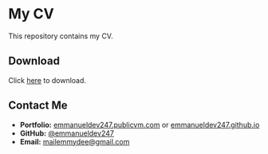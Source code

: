 # My CV

This repository contains my CV.

## Download

Click [here](Ademola_Emmanuel_CV.pdf) to download.

## Contact Me

- **Portfolio:** [emmanueldev247.publicvm.com](https://emmanueldev247.publicvm.com/) or [emmanueldev247.github.io](https://emmanueldev247.github.io/)
- **GitHub:** [@emmanueldev247](https://github.com/emmanueldev247)
- **Email:** [mailemmydee@gmail.com](mailto:mailemmydee@gmail.com)